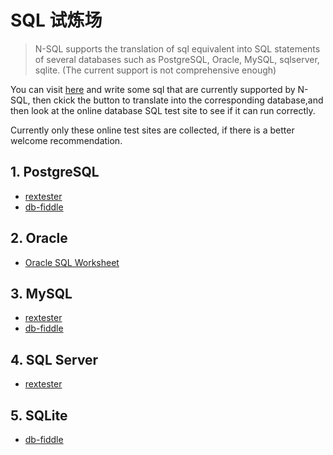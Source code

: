# SQL 试炼场

> N-SQL supports the translation of sql equivalent into SQL statements of several databases such as PostgreSQL, Oracle, MySQL, sqlserver, sqlite. (The current support is not comprehensive enough)

You can visit [here](/playground/) and write some sql that are currently supported by N-SQL, then ckick the button to translate into the corresponding database,and then look at the online database SQL test site to see if it can run correctly.

Currently only these online test sites are collected, if there is a better welcome recommendation.

## 1. PostgreSQL

- [rextester](https://rextester.com/l/postgresql_online_compiler)
- [db-fiddle](https://www.db-fiddle.com/)

## 2. Oracle

- [Oracle SQL Worksheet](https://livesql.oracle.com/apex/f?p=590:1:3224008160055::NO:::)
  
## 3. MySQL

- [rextester](https://rextester.com/l/mysql_online_compiler)
- [db-fiddle](https://www.db-fiddle.com/)
  
## 4. SQL Server

- [rextester](https://rextester.com/l/sql_server_online_compiler)

## 5. SQLite

- [db-fiddle](https://www.db-fiddle.com/)